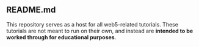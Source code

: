 ## README.md

This repository serves as a host for all web5-related tutorials. These tutorials are not meant to run on their own, and instead are **intended to be worked through for educational purposes**.

